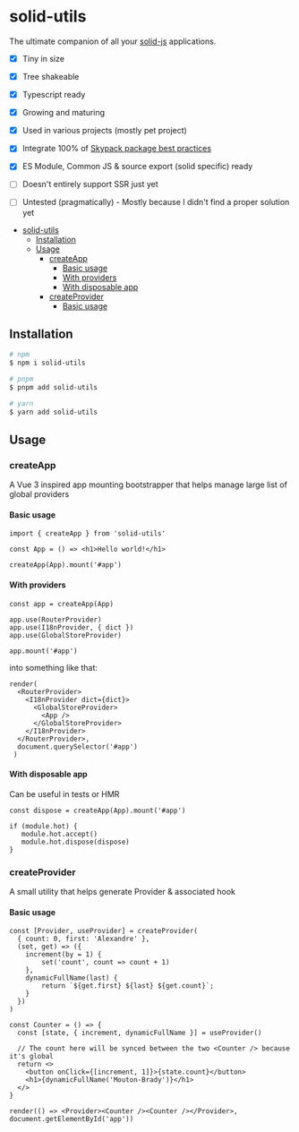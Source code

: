 # solid-utils

The ultimate companion of all your [solid-js](https://github.com/ryansolid/solid) applications.

* [x] Tiny in size
* [x] Tree shakeable
* [x] Typescript ready
* [x] Growing and maturing
* [x] Used in various projects (mostly pet project)
* [x] Integrate 100% of [Skypack package best practices](https://docs.skypack.dev/package-authors/package-checks)
* [x] ES Module, Common JS & source export (solid specific) ready

* [ ] Doesn't entirely support SSR just yet
* [ ] Untested (pragmatically) - Mostly because I didn't find a proper solution yet

- [solid-utils](#solid-utils)
  - [Installation](#installation)
  - [Usage](#usage)
    - [createApp](#createapp)
      - [Basic usage](#basic-usage)
      - [With providers](#with-providers)
      - [With disposable app](#with-disposable-app)
    - [createProvider](#createprovider)
      - [Basic usage](#basic-usage-1)

## Installation

```bash
# npm
$ npm i solid-utils

# pnpm
$ pnpm add solid-utils

# yarn
$ yarn add solid-utils
```

## Usage

### createApp

A Vue 3 inspired app mounting bootstrapper that helps manage large list of global providers

#### Basic usage

```tsx
import { createApp } from 'solid-utils'

const App = () => <h1>Hello world!</h1>

createApp(App).mount('#app')
```

#### With providers

```tsx
const app = createApp(App)

app.use(RouterProvider)
app.use(I18nProvider, { dict })
app.use(GlobalStoreProvider)

app.mount('#app')
```

into something like that:

```tsx
render(
  <RouterProvider>
    <I18nProvider dict={dict}>
      <GlobalStoreProvider>
        <App />
      </GlobalStoreProvider>
    </I18nProvider>
  </RouterProvider>,
  document.querySelector('#app')
 )
 ```

 #### With disposable app

 Can be useful in tests or HMR

 ```tsx
const dispose = createApp(App).mount('#app')

if (module.hot) {
    module.hot.accept()
    module.hot.dispose(dispose)
}
 ```

### createProvider

A small utility that helps generate Provider & associated hook

#### Basic usage

```tsx
const [Provider, useProvider] = createProvider(
  { count: 0, first: 'Alexandre' },
  (set, get) => ({ 
    increment(by = 1) {
        set('count', count => count + 1)
    },
    dynamicFullName(last) {
        return `${get.first} ${last} ${get.count}`;
    }
  })
)

const Counter = () => {
  const [state, { increment, dynamicFullName }] = useProvider()

  // The count here will be synced between the two <Counter /> because it's global
  return <>
    <button onClick={[increment, 1]}>{state.count}</button>
    <h1>{dynamicFullName('Mouton-Brady')}</h1>
  </>
}

render(() => <Provider><Counter /><Counter /></Provider>, document.getElementById('app'))
```